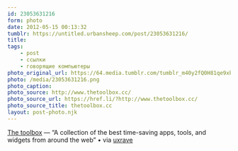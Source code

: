 ```yaml
---
id: 23053631216
form: photo
date: 2012-05-15 00:13:32
tumblr: https://untitled.urbansheep.com/post/23053631216/
title:
tags:
    - post
    - ссылки
    - говорящие компьютеры
photo_original_url: https://64.media.tumblr.com/tumblr_m40y2fQ0H81qe9xbio1_1280.png
photo: /media/23053631216.png
photo_caption: 
photo_source: http://www.thetoolbox.cc/
photo_source_url: https://href.li/?http://www.thetoolbox.cc/
photo_source_title: thetoolbox.cc
layout: post-photo.njk
---
```


<p><a href="http://www.thetoolbox.cc/">The toolbox</a>&nbsp;— “A collection of the best time-saving apps, tools, and widgets from around the web” • via <a href="http://uxrave.com/post/23046624876/the-toolbox-a-collection-of-the-best">uxrave</a></p>
